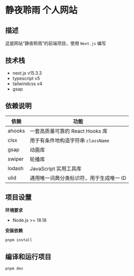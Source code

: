 # 静夜聆雨 个人网站

## 描述

这是网站“静夜聆雨”的前端项目，使用 `Next.js` 编写

## 技术栈

- next.js v15.3.3
- typescript v5
- tailwindcss v4
- gsap

## 依赖说明

| 依赖   | 功能                                    |
| ------ | --------------------------------------- |
| ahooks | 一套高质量可靠的 React Hooks 库         |
| clsx   | 用于有条件地构造字符串 `className`      |
| gsap   | 动画库                                  |
| swiper | 轮播库                                  |
| lodash | JavaScript 实用工具库                   |
| ulid   | 通用唯一词典分类标识符，用于生成唯一 ID |

## 项目设置

**环境要求**

- Node.js >= 18.18

**安装依赖**

```shell
pnpm install
```

## 编译和运行项目

```bash
pnpm dev
```

